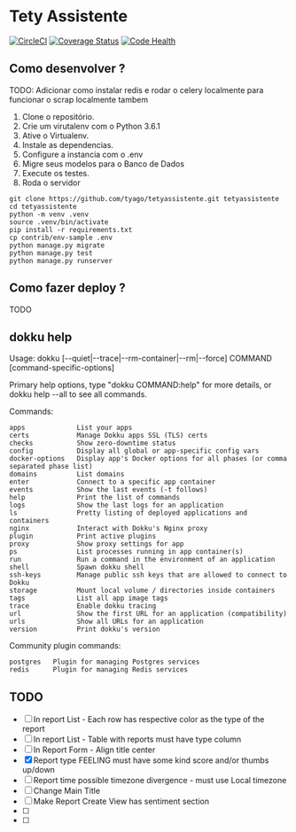 # Tety Assistente

[![CircleCI](https://circleci.com/gh/tyagow/tetyassistente.svg?style=svg)](https://circleci.com/gh/tyagow/tetyassistente) [![Coverage Status](https://coveralls.io/repos/github/tyagow/tetyassistente/badge.svg?branch=master)](https://coveralls.io/github/tyagow/tetyassistente?branch=master) [![Code Health](https://landscape.io/github/tyagow/tetyassistente/master/landscape.svg?style=flat)](https://landscape.io/github/tyagow/tetyassistente/master)




## Como desenvolver ?

TODO: Adicionar como instalar redis e rodar o celery localmente para funcionar o scrap localmente tambem


1. Clone o repositório.
2. Crie um virutalenv com o Python 3.6.1
3. Ative o Virtualenv.
4. Instale as dependencias.
5. Configure a instancia com o .env
6. Migre seus modelos para o Banco de Dados
7. Execute os testes.
8. Roda o servidor

```console
git clone https://github.com/tyago/tetyassistente.git tetyassistente 
cd tetyassistente
python -m venv .venv
source .venv/bin/activate
pip install -r requirements.txt
cp contrib/env-sample .env
python manage.py migrate
python manage.py test
python manage.py runserver
```

## Como fazer deploy ?

TODO


## dokku help      
Usage: dokku [--quiet|--trace|--rm-container|--rm|--force] COMMAND <app> [command-specific-options]

Primary help options, type "dokku COMMAND:help" for more details, or dokku help --all to see all commands.

Commands:

    apps             List your apps
    certs            Manage Dokku apps SSL (TLS) certs
    checks           Show zero-downtime status
    config           Display all global or app-specific config vars
    docker-options   Display app's Docker options for all phases (or comma separated phase list)
    domains          List domains
    enter            Connect to a specific app container
    events           Show the last events (-t follows)
    help             Print the list of commands
    logs             Show the last logs for an application
    ls               Pretty listing of deployed applications and containers
    nginx            Interact with Dokku's Nginx proxy
    plugin           Print active plugins
    proxy            Show proxy settings for app
    ps               List processes running in app container(s)
    run              Run a command in the environment of an application
    shell            Spawn dokku shell
    ssh-keys         Manage public ssh keys that are allowed to connect to Dokku
    storage          Mount local volume / directories inside containers
    tags             List all app image tags
    trace            Enable dokku tracing
    url              Show the first URL for an application (compatibility)
    urls             Show all URLs for an application
    version          Print dokku's version

Community plugin commands:

    postgres   Plugin for managing Postgres services
    redis      Plugin for managing Redis services



TODO
-----

* [ ] In report List - Each row has respective color as the type of the report 
* [ ] In report List - Table with reports must have type column 
* [ ] In Report Form - Align title center
* [x] Report type FEELING  must have some kind score and/or thumbs up/down
* [ ] Report time possible timezone divergence - must use Local timezone
* [ ] Change Main Title
* [ ] Make Report Create View has sentiment section
* [ ] 
* [ ] 

